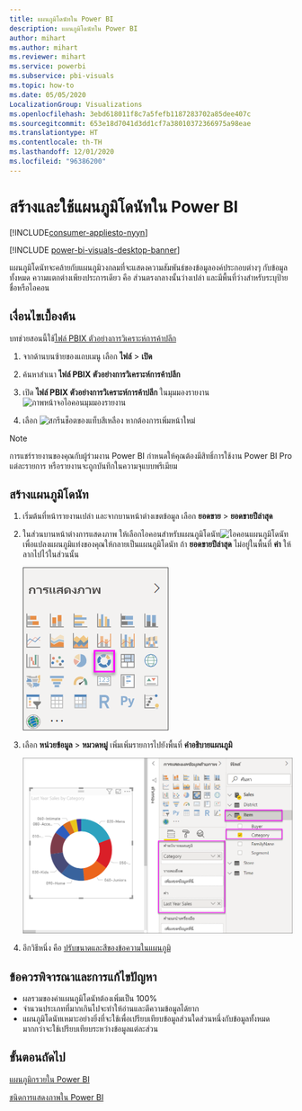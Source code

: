 ```yaml
---
title: แผนภูมิโดนัทใน Power BI
description: แผนภูมิโดนัทใน Power BI
author: mihart
ms.author: mihart
ms.reviewer: mihart
ms.service: powerbi
ms.subservice: pbi-visuals
ms.topic: how-to
ms.date: 05/05/2020
LocalizationGroup: Visualizations
ms.openlocfilehash: 3ebd618011f8c7a5fefb1187283702a85dee407c
ms.sourcegitcommit: 653e18d7041d3dd1cf7a38010372366975a98eae
ms.translationtype: HT
ms.contentlocale: th-TH
ms.lasthandoff: 12/01/2020
ms.locfileid: "96386200"
---
```

# <a name="create-and-use-doughnut-charts-in-power-bi"></a>สร้างและใช้แผนภูมิโดนัทใน Power BI

[!INCLUDE[consumer-appliesto-nyyn](../includes/consumer-appliesto-nyyn.md)]

[!INCLUDE [power-bi-visuals-desktop-banner](../includes/power-bi-visuals-desktop-banner.md)]

แผนภูมิโดนัทจะคล้ายกับแผนภูมิวงกลมที่จะแสดงความสัมพันธ์ของข้อมูลองค์ประกอบต่างๆ กับข้อมูลทั้งหมด ความแตกต่างเพียงประการเดียว คือ ส่วนตรงกลางนั้นว่างเปล่า และมีพื้นที่ว่างสำหรับระบุป้ายชื่อหรือไอคอน

## <a name="prerequisite"></a>เงื่อนไขเบื้องต้น

บทช่วยสอนนี้ใช้[ไฟล์ PBIX ตัวอย่างการวิเคราะห์การค้าปลีก](https://download.microsoft.com/download/9/6/D/96DDC2FF-2568-491D-AAFA-AFDD6F763AE3/Retail%20Analysis%20Sample%20PBIX.pbix)

1. จากด้านบนซ้ายของแถบเมนู เลือก **ไฟล์** > **เปิด**
   
2. ค้นหาสำเนา **ไฟล์ PBIX ตัวอย่างการวิเคราะห์การค้าปลีก**

1. เปิด **ไฟล์ PBIX ตัวอย่างการวิเคราะห์การค้าปลีก** ในมุมมองรายงาน ![ภาพหน้าจอไอคอนมุมมองรายงาน](media/power-bi-visualization-kpi/power-bi-report-view.png)

1. เลือก ![สกรีนช็อตของแท็บสีเหลือง](media/power-bi-visualization-kpi/power-bi-yellow-tab.png) หากต้องการเพิ่มหน้าใหม่


> [!NOTE]
> การแชร์รายงานของคุณกับผู้ร่วมงาน Power BI กำหนดให้คุณต้องมีสิทธิ์การใช้งาน Power BI Pro แต่ละรายการ หรือรายงานจะถูกบันทึกในความจุแบบพรีเมียม    

## <a name="create-a-doughnut-chart"></a>สร้างแผนภูมิโดนัท

1. เริ่มต้นที่หน้ารายงานเปล่า และจากบานหน้าต่างเขตข้อมูล เลือก **ยอดขาย** \> **ยอดขายปีล่าสุด**  
   
3. ในส่วนบานหน้าต่างการแสดงภาพ ให้เลือกไอคอนสำหรับแผนภูมิโดนัท![ไอคอนแผนภูมิโดนัท](media/power-bi-visualization-doughnut-charts/power-bi-icon.png) เพื่อแปลงแผนภูมิแท่งของคุณให้กลายเป็นแผนภูมิโดนัท ถ้า **ยอดขายปีล่าสุด** ไม่อยู่ในพื้นที่ **ค่า** ให้ลากไปไว้ในส่วนนั้น
     
   ![บานหน้าต่างการแสดงภาพที่เลือกแผนภูมิโดนัทแล้ว](media/power-bi-visualization-doughnut-charts/power-bi-doughnut-chart.png)

4. เลือก **หน่วยข้อมูล** \> **หมวดหมู่** เพิ่มเพิ่มรายการไปยังพื้นที่ **คำอธิบายแผนภูมิ** 
     
    ![โดนัทถัดจากบานหน้าต่างเขตข้อมูล](media/power-bi-visualization-doughnut-charts/power-bi-doughnut-done.png)

5. อีกวิธีหนึ่ง คือ [ปรับขนาดและสีของข้อความในแผนภูมิ](power-bi-visualization-customize-title-background-and-legend.md) 

## <a name="considerations-and-troubleshooting"></a>ข้อควรพิจารณาและการแก้ไขปัญหา
* ผลรวมของค่าแผนภูมิโดนัทต้องเพิ่มเป็น 100%
* จำนวนประเภทที่มากเกินไปจะทำให้อ่านและตีความข้อมูลได้ยาก
* แผนภูมิโดนัทเหมาะอย่างยิ่งที่จะใช้เพื่อเปรียบเทียบข้อมูลส่วนใดส่วนหนึ่งกับข้อมูลทั้งหมด มากกว่าจะใช้เปรียบเทียบระหว่างข้อมูลแต่ละส่วน 

## <a name="next-steps"></a>ขั้นตอนถัดไป
[แผนภูมิกรวยใน Power BI](power-bi-visualization-funnel-charts.md)

[ชนิดการแสดงภาพใน Power BI](power-bi-visualization-types-for-reports-and-q-and-a.md)


